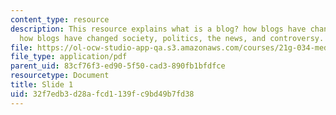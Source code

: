 ```yaml
---
content_type: resource
description: This resource explains what is a blog? how blogs have changed the internet,
  how blogs have changed society, politics, the news, and controversy.
file: https://ol-ocw-studio-app-qa.s3.amazonaws.com/courses/21g-034-media-education-and-the-marketplace-fall-2005/32f7edb3d28afcd1139fc9bd49b7fd38_MIT21G_034F05_blogs.pdf
file_type: application/pdf
parent_uid: 83cf76f3-ed90-5f50-cad3-890fb1bfdfce
resourcetype: Document
title: Slide 1
uid: 32f7edb3-d28a-fcd1-139f-c9bd49b7fd38
---
```

